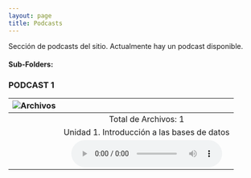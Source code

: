 ```yaml
---
layout: page
title: Podcasts
---
```

Sección de podcasts del sitio. Actualmente hay un podcast disponible.
#### Sub-Folders: 
### PODCAST 1
|  ![Archivos](https://basededatostec.github.io/img/01archivos.png "Podcasts") |  | 
| :------- | :------: | 
|   | Total de Archivos: 1 | 
|   | Unidad 1. Introducción a las bases de datos      | 
|   | <audio src="https://basededatostec.github.io/img/podcast.mp3" controls="controls" type="audio/mpeg" preload="preload"></audio> | 

